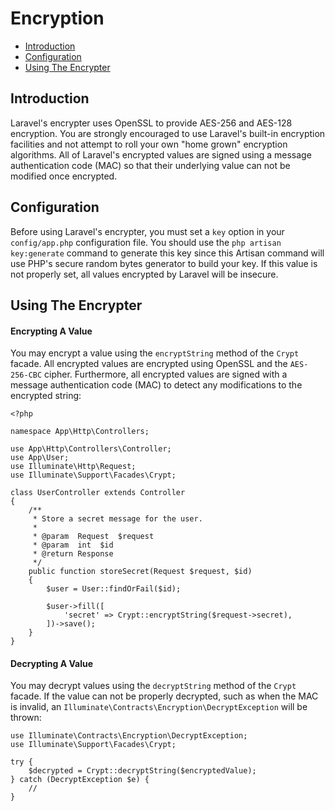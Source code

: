 # Encryption

- [Introduction](#introduction)
- [Configuration](#configuration)
- [Using The Encrypter](#using-the-encrypter)

<a name="introduction"></a>
## Introduction

Laravel's encrypter uses OpenSSL to provide AES-256 and AES-128 encryption. You are strongly encouraged to use Laravel's built-in encryption facilities and not attempt to roll your own "home grown" encryption algorithms. All of Laravel's encrypted values are signed using a message authentication code (MAC) so that their underlying value can not be modified once encrypted.

<a name="configuration"></a>
## Configuration

Before using Laravel's encrypter, you must set a `key` option in your `config/app.php` configuration file. You should use the `php artisan key:generate` command to generate this key since this Artisan command will use PHP's secure random bytes generator to build your key. If this value is not properly set, all values encrypted by Laravel will be insecure.

<a name="using-the-encrypter"></a>
## Using The Encrypter

#### Encrypting A Value

You may encrypt a value using the `encryptString` method of the `Crypt` facade. All encrypted values are encrypted using OpenSSL and the `AES-256-CBC` cipher. Furthermore, all encrypted values are signed with a message authentication code (MAC) to detect any modifications to the encrypted string:

    <?php

    namespace App\Http\Controllers;

    use App\Http\Controllers\Controller;
    use App\User;
    use Illuminate\Http\Request;
    use Illuminate\Support\Facades\Crypt;

    class UserController extends Controller
    {
        /**
         * Store a secret message for the user.
         *
         * @param  Request  $request
         * @param  int  $id
         * @return Response
         */
        public function storeSecret(Request $request, $id)
        {
            $user = User::findOrFail($id);

            $user->fill([
                'secret' => Crypt::encryptString($request->secret),
            ])->save();
        }
    }

#### Decrypting A Value

You may decrypt values using the `decryptString` method of the `Crypt` facade. If the value can not be properly decrypted, such as when the MAC is invalid, an `Illuminate\Contracts\Encryption\DecryptException` will be thrown:

    use Illuminate\Contracts\Encryption\DecryptException;
    use Illuminate\Support\Facades\Crypt;

    try {
        $decrypted = Crypt::decryptString($encryptedValue);
    } catch (DecryptException $e) {
        //
    }
